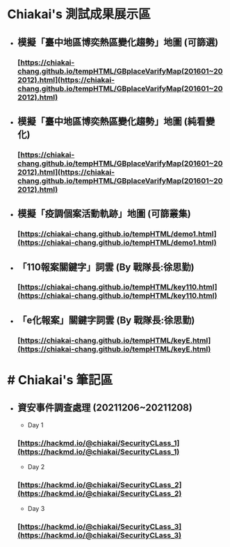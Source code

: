 # Chiakai's 測試成果展示區

* ## 模擬「臺中地區博奕熱區變化趨勢」地圖 (可篩選)
  ### [https://chiakai-chang.github.io/tempHTML/GBplaceVarifyMap(201601~202012).html](https://chiakai-chang.github.io/tempHTML/GBplaceVarifyMap(201601~202012).html)

* ## 模擬「臺中地區博奕熱區變化趨勢」地圖 (純看變化)
  ### [https://chiakai-chang.github.io/tempHTML/GBplaceVarifyMap(201601~202012).html](https://chiakai-chang.github.io/tempHTML/GBplaceVarifyMap(201601~202012).html)

* ## 模擬「疫調個案活動軌跡」地圖 (可篩叢集)
  ### [https://chiakai-chang.github.io/tempHTML/demo1.html](https://chiakai-chang.github.io/tempHTML/demo1.html)

* ## 「110報案關鍵字」詞雲 (By 戰隊長:徐思勤)
  ### [https://chiakai-chang.github.io/tempHTML/key110.html](https://chiakai-chang.github.io/tempHTML/key110.html)

* ## 「e化報案」關鍵字詞雲 (By 戰隊長:徐思勤)
  ### [https://chiakai-chang.github.io/tempHTML/keyE.html](https://chiakai-chang.github.io/tempHTML/keyE.html)
  
# # Chiakai's 筆記區

* ## 資安事件調查處理 (20211206~20211208)
  * Day 1
  ### [https://hackmd.io/@chiakai/SecurityCLass_1](https://hackmd.io/@chiakai/SecurityCLass_1)
  * Day 2
  ### [https://hackmd.io/@chiakai/SecurityCLass_2](https://hackmd.io/@chiakai/SecurityCLass_2)
  * Day 3
  ### [https://hackmd.io/@chiakai/SecurityCLass_3](https://hackmd.io/@chiakai/SecurityCLass_3)
